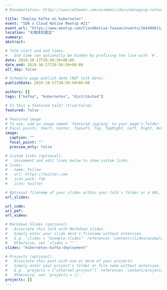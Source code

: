 ```yaml
---
# Documentation: https://sourcethemes.com/academic/docs/managing-content/

title: "Deploy Kafka on Kubernetes"
event: "SDN x Cloud Native Meetup #21"
event_url: "https://www.meetup.com/CloudNative-Taiwan/events/264490611/"
location: "天瓏資訊書店"
summary:
abstract:

# Talk start and end times.
#   End time can optionally be hidden by prefixing the line with `#`.
date: 2019-10-17T20:50:50+08:00
date_end: 2019-10-17T20:50:50+08:00
all_day: false

# Schedule page publish date (NOT talk date).
publishDate: 2019-10-17T20:50:50+08:00

authors: []
tags: ["kafka", "kubernetes", "distributed"]

# Is this a featured talk? (true/false)
featured: false

# Featured image
# To use, add an image named `featured.jpg/png` to your page's folder. 
# Focal points: Smart, Center, TopLeft, Top, TopRight, Left, Right, BottomLeft, Bottom, BottomRight.
image:
  caption: ""
  focal_point: ""
  preview_only: false

# Custom links (optional).
#   Uncomment and edit lines below to show custom links.
# links:
# - name: Follow
#   url: https://twitter.com
#   icon_pack: fab
#   icon: twitter

# Optional filename of your slides within your talk's folder or a URL.
url_slides:

url_code:
url_pdf:
url_video:

# Markdown Slides (optional).
#   Associate this talk with Markdown slides.
#   Simply enter your slide deck's filename without extension.
#   E.g. `slides = "example-slides"` references `content/slides/example-slides.md`.
#   Otherwise, set `slides = ""`.
slides: "kubernetes-kafka-deployment"

# Projects (optional).
#   Associate this post with one or more of your projects.
#   Simply enter your project's folder or file name without extension.
#   E.g. `projects = ["internal-project"]` references `content/project/deep-learning/index.md`.
#   Otherwise, set `projects = []`.
projects: []
---
```

